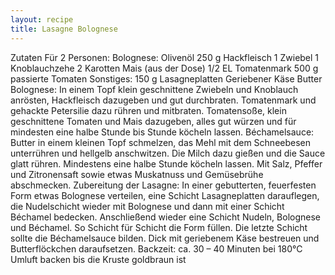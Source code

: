 ```yaml
---
layout: recipe
title: Lasagne Bolognese
---
```


Zutaten
Für 2 Personen:
Bolognese:
Olivenöl
250 g Hackfleisch
1 Zwiebel
1 Knoblauchzehe
2 Karotten
Mais (aus der Dose)
1/2 EL Tomatenmark
500 g passierte Tomaten
Sonstiges:
150 g Lasagneplatten
Geriebener Käse
Butter
Bolognese:
In einem Topf klein geschnittene Zwiebeln und Knoblauch anrösten, Hackfleisch dazugeben und gut durchbraten. Tomatenmark und gehackte Petersilie dazu rühren und mitbraten. Tomatensoße, klein geschnittene Tomaten und Mais dazugeben, alles gut würzen und für mindesten eine halbe Stunde bis Stunde köcheln lassen.
Béchamelsauce:
Butter in einem kleinen Topf schmelzen, das Mehl mit dem Schneebesen unterrühren und hellgelb anschwitzen. Die Milch dazu gießen und die Sauce glatt rühren. Mindestens eine halbe Stunde köcheln lassen. Mit Salz, Pfeffer und Zitronensaft sowie etwas Muskatnuss und Gemüsebrühe abschmecken.
Zubereitung der Lasagne:
In einer gebutterten, feuerfesten Form etwas Bolognese verteilen, eine Schicht Lasagneplatten darauflegen, die Nudelschicht wieder mit Bolognese und dann mit einer Schicht Béchamel bedecken. Anschließend wieder eine Schicht Nudeln, Bolognese und Béchamel. So Schicht für Schicht die Form füllen. Die letzte Schicht sollte die Béchamelsauce bilden. Dick mit geriebenem Käse bestreuen und Butterflöckchen daraufsetzen.
Backzeit: ca. 30 – 40 Minuten bei 180°C Umluft backen bis die Kruste goldbraun ist
